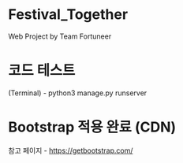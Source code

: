 # Festival_Together
Web Project by Team Fortuneer

# 코드 테스트
(Terminal) - python3 manage.py runserver

# Bootstrap 적용 완료 (CDN)

참고 페이지 - https://getbootstrap.com/

